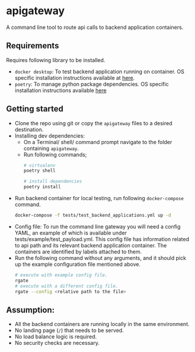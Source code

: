 # apigateway

A command line tool to route api calls to backend application containers.

## Requirements
Requires following library to be installed.
- `docker desktop`: To test backend application running on container. OS specific installation instructions available at [here](https://docs.docker.com/desktop/).
- `poetry`: To manage python package dependencies. OS specific installation instructions available [here](https://python-poetry.org/docs/)

## Getting started
- Clone the repo using git or copy the `apigateway` files to a desired destination.
- Installing dev dependencies: 
  - On a Terminal/ shell/ command prompt navigate to the folder containing `apigateway`.
  - Run following commands;
    ```bash
    # virtualenv
    poetry shell

    # install dependencies
    poetry install
    ```
- Run backend container for local testing, run following `docker-compose` command.
    ```bash
    docker-compose -f tests/test_backend_applications.yml up -d
    ```
- Config file: To run the command line gateway you will need a config YAML, an example of which is available under tests/example/test_payload.yml. 
  This config file has information related to api path and its relevant backend application container.
  The containers are identified by labels attached to them.
- Run the following command without any arguments, and it should pick up the example configuration file mentioned above.
  ```bash
  # execute with example config file. 
  rgate
  # execute with a different config file.
  rgate --config <relative path to the file>
  ```

## Assumption:
- All the backend containers are running locally in the same environment.
- No landing page (`/`) that needs to be served.
- No load balance logic is required.
- No security checks are necessary.
